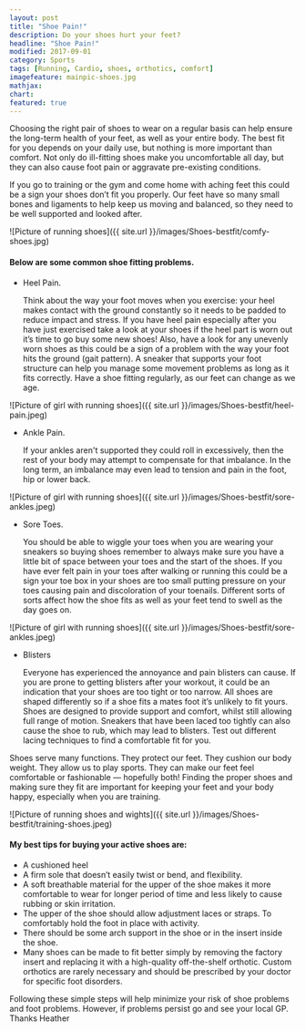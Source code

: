 ```yaml
---
layout: post
title: "Shoe Pain!"
description: Do your shoes hurt your feet?
headline: "Shoe Pain!"
modified: 2017-09-01
category: Sports
tags: [Running, Cardio, shoes, orthotics, comfort]
imagefeature: mainpic-shoes.jpg 
mathjax: 
chart:
featured: true
---
```




Choosing the right pair of shoes to wear on a regular basis can help ensure the long-term health of your feet, as well as your entire body. The best fit for you depends on your daily use, but nothing is more important than comfort. Not only do ill-fitting shoes make you uncomfortable all day, but they can also cause foot pain or aggravate pre-existing conditions.

If you go to training or the gym and come home with aching feet this could be a sign your shoes don’t fit you properly. Our feet have so many small bones and ligaments to help keep us moving and balanced, so they need to be well supported and looked after.

![Picture of running shoes]({{ site.url }}/images/Shoes-bestfit/comfy-shoes.jpg)

#### Below are some common shoe fitting problems.


 +	Heel Pain.

	Think about the way your foot moves when you exercise: your heel makes contact with the ground constantly so it needs to be padded to reduce impact and stress.
	If you have heel pain especially after you have just exercised take a look at your shoes if the heel part is worn out it’s time to go buy some new shoes!
	Also, have a look for any unevenly worn shoes as this could be a sign of a problem with the way your foot hits the ground (gait pattern). A sneaker that supports your foot structure can help you manage some movement problems as long as it fits correctly. Have a shoe fitting regularly, as our feet can change as we age.

![Picture of girl with running shoes]({{ site.url }}/images/Shoes-bestfit/heel-pain.jpeg)


+	Ankle Pain.

	If your ankles aren't  supported they could roll in excessively, then the rest of your body may attempt to compensate for that imbalance. In the long term, an imbalance may even lead to tension and pain in the foot, hip or lower back.

![Picture of girl with running shoes]({{ site.url }}/images/Shoes-bestfit/sore-ankles.jpeg)

+	Sore Toes.

	You should be able to wiggle your toes when you are wearing your sneakers so buying shoes remember to always make sure you have a little bit of space between your toes and the start of the shoes. If you have ever felt pain in your toes after walking or running this could be a sign your toe box in your shoes are too small putting pressure on your toes causing pain and discoloration of your toenails. Different sorts of sorts affect how the shoe fits as well as your feet tend to swell as the day goes on.

![Picture of girl with running shoes]({{ site.url }}/images/Shoes-bestfit/sore-ankles.jpeg)

+	Blisters
	
	Everyone has experienced the annoyance and pain blisters can cause. If you are prone to getting blisters after your workout, it could be an indication that your shoes are too tight or too narrow. All shoes are shaped differently so if a shoe fits a mates foot it’s unlikely to fit yours. Shoes are designed to provide support and comfort, whilst still allowing full range of motion. Sneakers that have been laced too tightly can also cause the shoe to rub, which may lead to blisters. Test out different lacing techniques to find a comfortable fit for you.


Shoes serve many functions. They protect our feet. They cushion our body weight. They allow us to play sports. They can make our feet feel comfortable or fashionable — hopefully both! Finding the proper shoes and making sure they fit are important for keeping your feet and your body happy, especially when you are training.

![Picture of running shoes and wights]({{ site.url }}/images/Shoes-bestfit/training-shoes.jpeg)

#### My best tips for buying your active shoes are:

+	A cushioned heel
+	A firm sole that doesn’t easily twist or bend, and flexibility. 
+	A soft breathable material for the upper of the shoe makes it more comfortable to wear for longer 		period of time and less likely to cause rubbing or skin irritation. 
+	The upper of the shoe should allow adjustment laces or straps. To comfortably hold the foot in place 	 with activity. 
+	There should be some arch support in the shoe or in the insert inside the shoe. 
+	Many shoes can be made to fit better simply by removing the factory insert and replacing it with a 		high-quality off-the-shelf orthotic. Custom orthotics are rarely necessary and should be prescribed by 	   your doctor for specific foot disorders.


Following these simple steps will help minimize your risk of shoe problems and foot problems. However, if problems persist go and see your local GP. Thanks Heather
